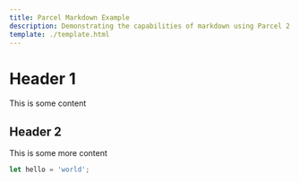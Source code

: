 ```yaml
---
title: Parcel Markdown Example
description: Demonstrating the capabilities of markdown using Parcel 2
template: ./template.html
---
```


# Header 1

This is some content

## Header 2

This is some more content

```js
let hello = 'world';
```
